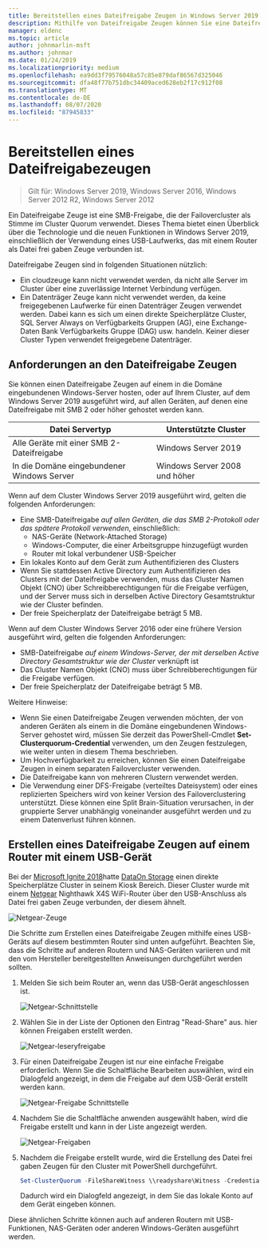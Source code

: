 ```yaml
---
title: Bereitstellen eines Dateifreigabe Zeugen in Windows Server 2019
description: Mithilfe von Dateifreigabe Zeugen können Sie eine Dateifreigabe verwenden, die im Cluster Quorum Stimmen soll. In diesem Thema werden Dateifreigabe Zeugen und die neuen Funktionen beschrieben, einschließlich der Verwendung eines USB-Laufwerks, das mit einem Router als Datei frei gaben Zeuge verbunden ist.
manager: eldenc
ms.topic: article
author: johnmarlin-msft
ms.author: johnmar
ms.date: 01/24/2019
ms.localizationpriority: medium
ms.openlocfilehash: ea9dd3f79576048a57c85e879daf86567d325046
ms.sourcegitcommit: dfa48f77b751dbc34409aced628eb2f17c912f08
ms.translationtype: MT
ms.contentlocale: de-DE
ms.lasthandoff: 08/07/2020
ms.locfileid: "87945833"
---
```

# <a name="deploy-a-file-share-witness"></a>Bereitstellen eines Dateifreigabezeugen

> Gilt für: Windows Server 2019, Windows Server 2016, Windows Server 2012 R2, Windows Server 2012

Ein Dateifreigabe Zeuge ist eine SMB-Freigabe, die der Failovercluster als Stimme im Cluster Quorum verwendet. Dieses Thema bietet einen Überblick über die Technologie und die neuen Funktionen in Windows Server 2019, einschließlich der Verwendung eines USB-Laufwerks, das mit einem Router als Datei frei gaben Zeuge verbunden ist.

Dateifreigabe Zeugen sind in folgenden Situationen nützlich:

- Ein cloudzeuge kann nicht verwendet werden, da nicht alle Server im Cluster über eine zuverlässige Internet Verbindung verfügen.
- Ein Datenträger Zeuge kann nicht verwendet werden, da keine freigegebenen Laufwerke für einen Datenträger Zeugen verwendet werden. Dabei kann es sich um einen direkte Speicherplätze Cluster, SQL Server Always on Verfügbarkeits Gruppen (AG), eine Exchange-Daten Bank Verfügbarkeits Gruppe (DAG) usw. handeln.  Keiner dieser Cluster Typen verwendet freigegebene Datenträger.

## <a name="file-share-witness-requirements"></a>Anforderungen an den Dateifreigabe Zeugen

Sie können einen Dateifreigabe Zeugen auf einem in die Domäne eingebundenen Windows-Server hosten, oder auf Ihrem Cluster, auf dem Windows Server 2019 ausgeführt wird, auf allen Geräten, auf denen eine Dateifreigabe mit SMB 2 oder höher gehostet werden kann.

|Datei Servertyp                 | Unterstützte Cluster |
|---------------------------------|--------------------|
|Alle Geräte mit einer SMB 2-Dateifreigabe | Windows Server 2019|
|In die Domäne eingebundener Windows Server     | Windows Server 2008 und höher|

Wenn auf dem Cluster Windows Server 2019 ausgeführt wird, gelten die folgenden Anforderungen:

- Eine SMB-Dateifreigabe *auf allen Geräten, die das SMB 2-Protokoll oder das spätere Protokoll verwenden*, einschließlich:
    - NAS-Geräte (Network-Attached Storage)
    - Windows-Computer, die einer Arbeitsgruppe hinzugefügt wurden
    - Router mit lokal verbundener USB-Speicher
- Ein lokales Konto auf dem Gerät zum Authentifizieren des Clusters
- Wenn Sie stattdessen Active Directory zum Authentifizieren des Clusters mit der Dateifreigabe verwenden, muss das Cluster Namen Objekt (CNO) über Schreibberechtigungen für die Freigabe verfügen, und der Server muss sich in derselben Active Directory Gesamtstruktur wie der Cluster befinden.
- Der freie Speicherplatz der Dateifreigabe beträgt 5 MB.

Wenn auf dem Cluster Windows Server 2016 oder eine frühere Version ausgeführt wird, gelten die folgenden Anforderungen:

- SMB-Dateifreigabe *auf einem Windows-Server, der mit derselben Active Directory Gesamtstruktur wie der Cluster* verknüpft ist
- Das Cluster Namen Objekt (CNO) muss über Schreibberechtigungen für die Freigabe verfügen.
- Der freie Speicherplatz der Dateifreigabe beträgt 5 MB.

Weitere Hinweise:
- Wenn Sie einen Dateifreigabe Zeugen verwenden möchten, der von anderen Geräten als einem in die Domäne eingebundenen Windows-Server gehostet wird, müssen Sie derzeit das PowerShell-Cmdlet **Set-Clusterquorum-Credential** verwenden, um den Zeugen festzulegen, wie weiter unten in diesem Thema beschrieben.
- Um Hochverfügbarkeit zu erreichen, können Sie einen Dateifreigabe Zeugen in einem separaten Failovercluster verwenden.
- Die Dateifreigabe kann von mehreren Clustern verwendet werden.
- Die Verwendung einer DFS-Freigabe (verteiltes Dateisystem) oder eines replizierten Speichers wird von keiner Version des Failoverclustering unterstützt.  Diese können eine Split Brain-Situation verursachen, in der gruppierte Server unabhängig voneinander ausgeführt werden und zu einem Datenverlust führen können.

## <a name="creating-a-file-share-witness-on-a-router-with-a-usb-device"></a>Erstellen eines Dateifreigabe Zeugen auf einem Router mit einem USB-Gerät

Bei der [Microsoft Ignite 2018](https://azure.microsoft.com/ignite/)hatte [DataOn Storage](http://www.dataonstorage.com/) einen direkte Speicherplätze Cluster in seinem Kiosk Bereich.  Dieser Cluster wurde mit einem [Netgear](https://www.netgear.com) Nighthawk X4S WiFi-Router über den USB-Anschluss als Datei frei gaben Zeuge verbunden, der diesem ähnelt.

![Netgear-Zeuge](media/File-Share-Witness/FSW1.png)

Die Schritte zum Erstellen eines Dateifreigabe Zeugen mithilfe eines USB-Geräts auf diesem bestimmten Router sind unten aufgeführt.  Beachten Sie, dass die Schritte auf anderen Routern und NAS-Geräten variieren und mit den vom Hersteller bereitgestellten Anweisungen durchgeführt werden sollten.


1. Melden Sie sich beim Router an, wenn das USB-Gerät angeschlossen ist.

   ![Netgear-Schnittstelle](media/File-Share-Witness/FSW2.png)

2. Wählen Sie in der Liste der Optionen den Eintrag "Read-Share" aus. hier können Freigaben erstellt werden.

   ![Netgear-leseryfreigabe](media/File-Share-Witness/FSW3.png)

3. Für einen Dateifreigabe Zeugen ist nur eine einfache Freigabe erforderlich.  Wenn Sie die Schaltfläche Bearbeiten auswählen, wird ein Dialogfeld angezeigt, in dem die Freigabe auf dem USB-Gerät erstellt werden kann.

   ![Netgear-Freigabe Schnittstelle](media/File-Share-Witness/FSW4.png)

4. Nachdem Sie die Schaltfläche anwenden ausgewählt haben, wird die Freigabe erstellt und kann in der Liste angezeigt werden.

   ![Netgear-Freigaben](media/File-Share-Witness/FSW5.png)

5. Nachdem die Freigabe erstellt wurde, wird die Erstellung des Datei frei gaben Zeugen für den Cluster mit PowerShell durchgeführt.

   ```PowerShell
   Set-ClusterQuorum -FileShareWitness \\readyshare\Witness -Credential (Get-Credential)
   ```

   Dadurch wird ein Dialogfeld angezeigt, in dem Sie das lokale Konto auf dem Gerät eingeben können.

Diese ähnlichen Schritte können auch auf anderen Routern mit USB-Funktionen, NAS-Geräten oder anderen Windows-Geräten ausgeführt werden.
